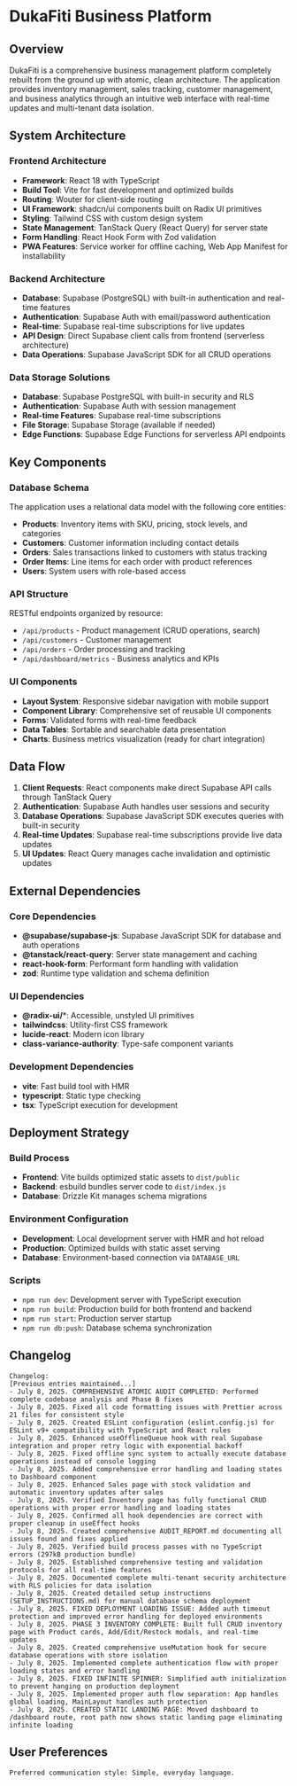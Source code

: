 # DukaFiti Business Platform

## Overview

DukaFiti is a comprehensive business management platform completely rebuilt from the ground up with atomic, clean architecture. The application provides inventory management, sales tracking, customer management, and business analytics through an intuitive web interface with real-time updates and multi-tenant data isolation.

## System Architecture

### Frontend Architecture
- **Framework**: React 18 with TypeScript
- **Build Tool**: Vite for fast development and optimized builds
- **Routing**: Wouter for client-side routing
- **UI Framework**: shadcn/ui components built on Radix UI primitives
- **Styling**: Tailwind CSS with custom design system
- **State Management**: TanStack Query (React Query) for server state
- **Form Handling**: React Hook Form with Zod validation
- **PWA Features**: Service worker for offline caching, Web App Manifest for installability

### Backend Architecture
- **Database**: Supabase (PostgreSQL) with built-in authentication and real-time features
- **Authentication**: Supabase Auth with email/password authentication
- **Real-time**: Supabase real-time subscriptions for live updates
- **API Design**: Direct Supabase client calls from frontend (serverless architecture)
- **Data Operations**: Supabase JavaScript SDK for all CRUD operations

### Data Storage Solutions
- **Database**: Supabase PostgreSQL with built-in security and RLS
- **Authentication**: Supabase Auth with session management
- **Real-time Features**: Supabase real-time subscriptions
- **File Storage**: Supabase Storage (available if needed)
- **Edge Functions**: Supabase Edge Functions for serverless API endpoints

## Key Components

### Database Schema
The application uses a relational data model with the following core entities:
- **Products**: Inventory items with SKU, pricing, stock levels, and categories
- **Customers**: Customer information including contact details
- **Orders**: Sales transactions linked to customers with status tracking
- **Order Items**: Line items for each order with product references
- **Users**: System users with role-based access

### API Structure
RESTful endpoints organized by resource:
- `/api/products` - Product management (CRUD operations, search)
- `/api/customers` - Customer management
- `/api/orders` - Order processing and tracking
- `/api/dashboard/metrics` - Business analytics and KPIs

### UI Components
- **Layout System**: Responsive sidebar navigation with mobile support
- **Component Library**: Comprehensive set of reusable UI components
- **Forms**: Validated forms with real-time feedback
- **Data Tables**: Sortable and searchable data presentation
- **Charts**: Business metrics visualization (ready for chart integration)

## Data Flow

1. **Client Requests**: React components make direct Supabase API calls through TanStack Query
2. **Authentication**: Supabase Auth handles user sessions and security
3. **Database Operations**: Supabase JavaScript SDK executes queries with built-in security
4. **Real-time Updates**: Supabase real-time subscriptions provide live data updates
5. **UI Updates**: React Query manages cache invalidation and optimistic updates

## External Dependencies

### Core Dependencies
- **@supabase/supabase-js**: Supabase JavaScript SDK for database and auth operations
- **@tanstack/react-query**: Server state management and caching
- **react-hook-form**: Performant form handling with validation
- **zod**: Runtime type validation and schema definition

### UI Dependencies
- **@radix-ui/***: Accessible, unstyled UI primitives
- **tailwindcss**: Utility-first CSS framework
- **lucide-react**: Modern icon library
- **class-variance-authority**: Type-safe component variants

### Development Dependencies
- **vite**: Fast build tool with HMR
- **typescript**: Static type checking
- **tsx**: TypeScript execution for development

## Deployment Strategy

### Build Process
- **Frontend**: Vite builds optimized static assets to `dist/public`
- **Backend**: esbuild bundles server code to `dist/index.js`
- **Database**: Drizzle Kit manages schema migrations

### Environment Configuration
- **Development**: Local development server with HMR and hot reload
- **Production**: Optimized builds with static asset serving
- **Database**: Environment-based connection via `DATABASE_URL`

### Scripts
- `npm run dev`: Development server with TypeScript execution
- `npm run build`: Production build for both frontend and backend
- `npm run start`: Production server startup
- `npm run db:push`: Database schema synchronization

## Changelog

```
Changelog:
[Previous entries maintained...]
- July 8, 2025. COMPREHENSIVE ATOMIC AUDIT COMPLETED: Performed complete codebase analysis and Phase B fixes
- July 8, 2025. Fixed all code formatting issues with Prettier across 21 files for consistent style
- July 8, 2025. Created ESLint configuration (eslint.config.js) for ESLint v9+ compatibility with TypeScript and React rules
- July 8, 2025. Enhanced useOfflineQueue hook with real Supabase integration and proper retry logic with exponential backoff
- July 8, 2025. Fixed offline sync system to actually execute database operations instead of console logging
- July 8, 2025. Added comprehensive error handling and loading states to Dashboard component
- July 8, 2025. Enhanced Sales page with stock validation and automatic inventory updates after sales
- July 8, 2025. Verified Inventory page has fully functional CRUD operations with proper error handling and loading states
- July 8, 2025. Confirmed all hook dependencies are correct with proper cleanup in useEffect hooks
- July 8, 2025. Created comprehensive AUDIT_REPORT.md documenting all issues found and fixes applied
- July 8, 2025. Verified build process passes with no TypeScript errors (297kB production bundle)
- July 8, 2025. Established comprehensive testing and validation protocols for all real-time features
- July 8, 2025. Documented complete multi-tenant security architecture with RLS policies for data isolation
- July 8, 2025. Created detailed setup instructions (SETUP_INSTRUCTIONS.md) for manual database schema deployment
- July 8, 2025. FIXED DEPLOYMENT LOADING ISSUE: Added auth timeout protection and improved error handling for deployed environments
- July 8, 2025. PHASE 3 INVENTORY COMPLETE: Built full CRUD inventory page with Product cards, Add/Edit/Restock modals, and real-time updates
- July 8, 2025. Created comprehensive useMutation hook for secure database operations with store isolation
- July 8, 2025. Implemented complete authentication flow with proper loading states and error handling
- July 8, 2025. FIXED INFINITE SPINNER: Simplified auth initialization to prevent hanging on production deployment
- July 8, 2025. Implemented proper auth flow separation: App handles global loading, MainLayout handles auth protection
- July 8, 2025. CREATED STATIC LANDING PAGE: Moved dashboard to /dashboard route, root path now shows static landing page eliminating infinite loading
```

## User Preferences

```
Preferred communication style: Simple, everyday language.
```